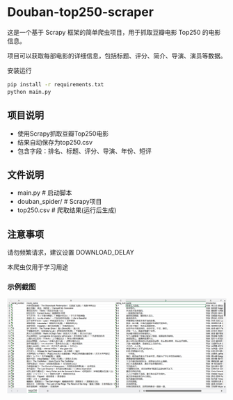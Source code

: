 # Douban-top250-scraper
这是一个基于 Scrapy 框架的简单爬虫项目，用于抓取豆瓣电影 Top250 的电影信息。

项目可以获取每部电影的详细信息，包括标题、评分、简介、导演、演员等数据。


安装运行
```bash
pip install -r requirements.txt
python main.py
```

## 项目说明
- 使用Scrapy抓取豆瓣Top250电影
- 结果自动保存为top250.csv
- 包含字段：排名、标题、评分、导演、年份、短评

## 文件说明
- main.py        # 启动脚本
- douban_spider/ # Scrapy项目
- top250.csv     # 爬取结果(运行后生成)

## 注意事项

请勿频繁请求，建议设置 DOWNLOAD_DELAY

本爬虫仅用于学习用途

### 示例截图
![img.png](img.png)